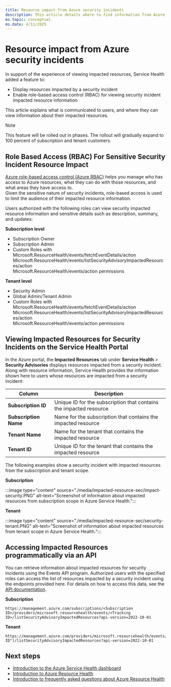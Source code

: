 ```yaml
---
title: Resource impact from Azure security incidents
description: This article details where to find information from Azure Service Health about how Azure security incidents impact your resources.
ms.topic: conceptual
ms.date: 4/11/2025
---
```


# Resource impact from Azure security incidents

In support of the experience of viewing impacted resources, Service Health added a feature to:

- Display resources impacted by a security incident
- Enable role-based access control (RBAC) for viewing security incident impacted resource information

This article explains what is communicated to users, and where they can view information about their impacted resources.

>[!Note]
>This feature will be rolled out in phases. The rollout will gradually expand to 100 percent of subscription and tenant customers.

## Role Based Access (RBAC) For Sensitive Security Incident Resource Impact

[Azure role-based access control (Azure RBAC)](/azure/role-based-access-control/overview) helps you manage who has access to Azure resources, what they can do with those resources, and what areas they have access to.<br> 
Given the sensitive nature of security incidents, role-based access is used to limit the audience of their impacted resource information. <!--
Along with resource information, Service Health provides the information shown here to users whose resources are impacted from a security incident: -->

Users authorized with the following roles can view security impacted resource information and sensitive details such as description, summary, and updates:

**Subscription level**
- Subscription Owner
- Subscription Admin
- Custom Roles with
  <br>Microsoft.ResourceHealth/events/fetchEventDetails/action <br>Microsoft.ResourceHealth/events/listSecurityAdvisoryImpactedResources/action <br>Microsoft.ResourceHealth/events/action permissions

**Tenant level**
- Security Admin
- Global Admin/Tenant Admin
- Custom Roles with <br>Microsoft.ResourceHealth/events/fetchEventDetails/action <br>Microsoft.ResourceHealth/events/listSecurityAdvisoryImpactedResources/action <br>Microsoft.ResourceHealth/events/action permissions
## Viewing Impacted Resources for Security Incidents on the Service Health Portal

In the Azure portal, the **Impacted Resources** tab under **Service Health** > **Security Advisories** displays resources impacted from a security incident. Along with resource information, Service Health provides the information shown here to users whose resources are impacted from a security incident:

|Column  |Description |
|---------|---------|
|**Subscription ID**|Unique ID for the subscription that contains the impacted resource|
|**Subscription Name**|Name for the subscription that contains the impacted resource|
|**Tenant Name**|Name for the tenant that contains the impacted resource|
|**Tenant ID**|Unique ID for the tenant that contains the impacted resource|

The following examples show a security incident with impacted resources from the subscription and tenant scope.

**Subscription**

:::image type="content" source="./media/impacted-resource-sec/impact-security.PNG" alt-text="Screenshot of information about impacted resources from subscription scope in Azure Service Health.":::

**Tenant**

:::image type="content" source="./media/impacted-resource-sec/security-tenant.PNG" alt-text="Screenshot of information about impacted resources from tenant scope in Azure Service Health.":::


## Accessing Impacted Resources programmatically via an API

You can retrieve information about impacted resources for security incidents using the Events API program. Authorized users with the specified roles can access the list of resources impacted by a security incident using the endpoints provided here. For details on how to access this data, see the [API documentation](/rest/api/resourcehealth/2022-10-01/security-advisory-impacted-resources).

**Subscription**

```HTTP
https://management.azure.com/subscriptions/<Subscription ID>/providers/microsoft.resourcehealth/events/<Tracking ID>/listSecurityAdvisoryImpactedResources?api-version=2022-10-01
```

**Tenant**

```HTTP
https://management.azure.com/providers/microsoft.resourcehealth/events/("Tracking ID")/listSecurityAdvisoryImpactedResources?api-version=2022-10-01
```

## Next steps
- [Introduction to the Azure Service Health dashboard](service-health-overview.md)
- [Introduction to Azure Resource Health](resource-health-overview.md)
- [Introduction to frequently asked questions about Azure Resource Health](resource-health-faq.yml)
